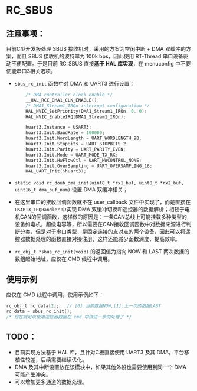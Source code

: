# RC_SBUS

## 注意事项：

目前C型开发板处理 SBUS 接收机时，采用的方案为空闲中断 + DMA 双缓冲的方案，而且 SBUS 接收机的波特率为 100k bps，因此使用 RT-Thread 串口设备驱动不便配置。于是目前 RC_SBUS 直接**基于 HAL 库实现**，在 menuconfig 中不要使能串口3相关选项。

- `sbus_rc_init` 函数中对 DMA 和 UART3 进行设置：

  ```c
      /* DMA controller clock enable */
      __HAL_RCC_DMA1_CLK_ENABLE();
      /* DMA1_Stream1_IRQn interrupt configuration */
      HAL_NVIC_SetPriority(DMA1_Stream1_IRQn, 0, 0);
      HAL_NVIC_EnableIRQ(DMA1_Stream1_IRQn);
  
      huart3.Instance = USART3;
      huart3.Init.BaudRate = 100000;
      huart3.Init.WordLength = UART_WORDLENGTH_9B;
      huart3.Init.StopBits = UART_STOPBITS_2;
      huart3.Init.Parity = UART_PARITY_EVEN;
      huart3.Init.Mode = UART_MODE_TX_RX;
      huart3.Init.HwFlowCtl = UART_HWCONTROL_NONE;
      huart3.Init.OverSampling = UART_OVERSAMPLING_16;
      HAL_UART_Init(&huart3);
  ```

- `static void rc_doub_dma_init(uint8_t *rx1_buf, uint8_t *rx2_buf, uint16_t dma_buf_num)` 设置 DMA 双缓冲相关；

- 在这里串口的接收回调函数就不在 user_callback 文件中实现了，而是直接在 `USART3_IRQHandler` 中实现 DMA 双缓冲切换和遥控器的数据解析；相较于电机CAN的回调函数，这样做的原因是：一条CAN总线上可能挂载多种类型的设备如电机，超级电容等，所以需要在CAN接收回调函数中对数据来源进行判断分类，但是对于串口类型，是固定连接的点对点的两个设备，因此可以将遥控器数据处理的函数直接对接注册，这样还能减少函数深度，提高效率。

- `rc_obj_t *sbus_rc_init(void)` 的返回值为指向 NOW 和 LAST 两次数据的数组起始地址，应仅在 CMD 线程中调用。

## 使用示例

应仅在 CMD 线程中调用，使用示例如下：

```c
rc_obj_t rc_data[2];   // [0]:当前数据NOW,[1]:上一次的数据LAST
rc_data = sbus_rc_init();
/* 现在就可以使用遥控器数据在 cmd 中做进一步的处理了 */
```

## TODO：

- 目前实现方法基于 HAL 库，且针对C板直接使用 UART3 及其 DMA，平台移植性较差，后续需要继续优化。
- DMA 及其中断设置放在该模块中，如果其他外设也需要使用到同一个 DMA 可能产生冲突。
- 可以增加更多通道的数据处理。
